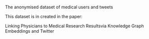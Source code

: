 The anonymised dataset of medical users and tweets

This dataset is in created in the paper:


Linking Physicians to Medical Research Resultsvia Knowledge Graph Embeddings and Twitter
